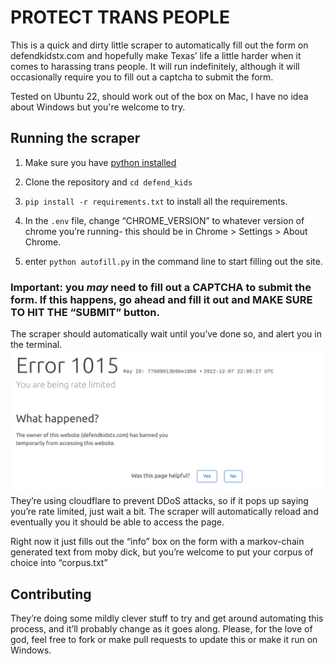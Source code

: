# PROTECT TRANS PEOPLE

This is a quick and dirty little scraper to automatically fill out the form on defendkidstx.com and hopefully make Texas’ life a little harder when it comes to harassing trans people. It will run indefinitely, although it will occasionally require you to fill out a captcha to submit the form. 

Tested on Ubuntu 22, should work out of the box on Mac, I have no idea about Windows but you're welcome to try. 

## Running the scraper
1. Make sure you have [python installed](https://realpython.com/installing-python/)

2. Clone the repository and `cd defend_kids`

3. `pip install -r requirements.txt` to install all the requirements.

4. In the `.env` file, change “CHROME_VERSION” to whatever version of chrome you’re running- this should be in Chrome > Settings > About Chrome.

5. enter `python autofill.py` in the command line to start filling out the site. 

### Important: you *may* need to fill out a CAPTCHA to submit the form. If this happens, go ahead and fill it out and MAKE SURE TO HIT THE “SUBMIT” button.

The scraper should automatically wait until you’ve done so, and alert you in the terminal.
![Rate limited](./blocked.png)
They’re using cloudflare to prevent DDoS attacks, so if it pops up saying you’re rate limited, just wait a bit. The scraper will automatically reload and eventually you it should be able to access the page.


Right now it just fills out the “info” box on the form with a markov-chain generated text from moby dick, but you’re welcome to put your corpus of choice into “corpus.txt”




##  Contributing

They’re doing some mildly clever stuff to try and get around automating this process, and it’ll probably change as it goes along. Please, for the love of god, feel free to fork or make pull requests to update this or make it run on Windows.
